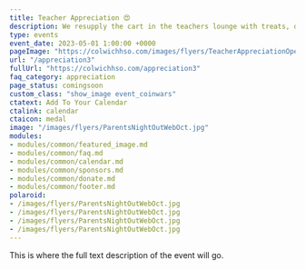 ```yaml
---
title: Teacher Appreciation 😍
description: We resupply the cart in the teachers lounge with treats, drinks, supplies and more.
type: events
event_date: 2023-05-01 1:00:00 +0000
pageImage: "https://colwichhso.com/images/flyers/TeacherAppreciationOpenGraph.jpg"
url: "/appreciation3"
fullUrl: "https://colwichhso.com/appreciation3"
faq_category: appreciation
page_status: comingsoon
custom_class: "show_image event_coinwars"
ctatext: Add To Your Calendar
ctalink: calendar
ctaicon: medal
image: "/images/flyers/ParentsNightOutWebOct.jpg"
modules:
- modules/common/featured_image.md
- modules/common/faq.md
- modules/common/calendar.md
- modules/common/sponsors.md
- modules/common/donate.md
- modules/common/footer.md
polaroid: 
- /images/flyers/ParentsNightOutWebOct.jpg
- /images/flyers/ParentsNightOutWebOct.jpg
- /images/flyers/ParentsNightOutWebOct.jpg
- /images/flyers/ParentsNightOutWebOct.jpg
---
```

This is where the full text description of the event will go.